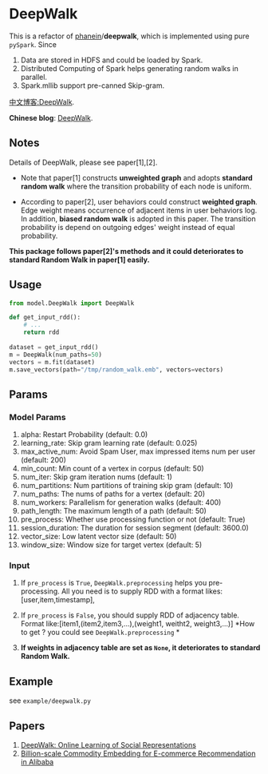 # DeepWalk

This is a refactor of [phanein](https://github.com/phanein)/**deepwalk**, which is implemented using pure `pySpark`. Since

1. Data are stored in HDFS and could be loaded by Spark.
2. Distributed Computing of Spark helps generating random walks in parallel.
3. Spark.mllib support pre-canned Skip-gram.

[中文博客:DeepWalk](https://yinyajun.github.io/ML-Recommend/deep_walk/).

 **Chinese blog**: [DeepWalk](https://yinyajun.github.io/ML-Recommend/deep_walk/).

## Notes

Details of DeepWalk, please see paper[1],[2].

* Note that paper[1] constructs **unweighted graph** and adopts **standard random walk** where the transition probability of each node is uniform.

* According to paper[2], user behaviors could construct **weighted graph**. Edge weight means occurrence of adjacent items in user behaviors log. In addition, **biased random walk** is adopted in this paper. The transition probability is depend on outgoing edges' weight instead of  equal probability.

**This package follows paper[2]'s methods and it could deteriorates to standard Random Walk in  paper[1] easily.**

## Usage

```python
from model.DeepWalk import DeepWalk

def get_input_rdd():
    # ...
    return rdd
    
dataset = get_input_rdd()
m = DeepWalk(num_paths=50)
vectors = m.fit(dataset)
m.save_vectors(path="/tmp/random_walk.emb", vectors=vectors)
```

## Params

### Model Params

1. alpha: Restart Probability (default: 0.0)
2. learning_rate: Skip gram learning rate (default: 0.025)
3. max_active_num: Avoid Spam User, max impressed items num per user (default: 200)
4. min_count: Min count of a vertex in corpus (default: 50)
5. num_iter: Skip gram iteration nums (default: 1)
6. num_partitions: Num partitions of training skip gram (default: 10)
7. num_paths: The nums of paths for a vertex (default: 20)
8. num_workers: Parallelism for generation walks (default: 400)
9. path_length: The maximum length of a path (default: 50)
10. pre_process: Whether use processing function or not (default: True)
11. session_duration: The duration for session segment (default: 3600.0)
12. vector_size: Low latent vector size (default: 50)
13. window_size: Window size for target vertex (default: 5)

### Input

1. If `pre_process` is `True`, `DeepWalk.preprocessing` helps you pre-processing.
    All you need is to supply RDD with a format likes: [user,item,timestamp],

2. If `pre_process` is `False`, you should supply RDD of adjacency table.
    Format like:[item1,(item2,item3,...),(weight1, weitht2, weight3,...)]
   *How to get ? you could see `DeepWalk.preprocessing` *
3. **If weights in adjacency table are set as `None`, it deteriorates to standard Random Walk.**

## Example
see `example/deepwalk.py`

## Papers

1. [DeepWalk: Online Learning of Social Representations](https://arxiv.org/abs/1403.6652)
2. [Billion-scale Commodity Embedding for E-commerce Recommendation in Alibaba](https://arxiv.org/abs/1803.02349)
